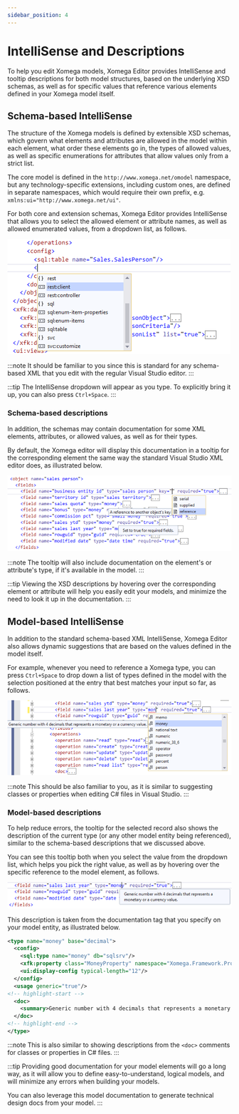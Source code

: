 ```yaml
---
sidebar_position: 4
---
```


# IntelliSense and Descriptions

To help you edit Xomega models, Xomega Editor provides IntelliSense and tooltip descriptions for both model structures, based on the underlying XSD schemas, as well as for specific values that reference various elements defined in your Xomega model itself.

## Schema-based IntelliSense

The structure of the Xomega models is defined by extensible XSD schemas, which govern what elements and attributes are allowed in the model within each element, what order these elements go in, the types of allowed values, as well as specific enumerations for attributes that allow values only from a strict list.

The core model is defined in the `http://www.xomega.net/omodel` namespace, but any technology-specific extensions, including custom ones, are defined in separate namespaces, which would require their own prefix, e.g. `xmlns:ui="http://www.xomega.net/ui"`.

For both core and extension schemas, Xomega Editor provides IntelliSense that allows you to select the allowed element or attribute names, as well as allowed enumerated values, from a dropdown list, as follows.

![XSD IntelliSense](img/xsd-intellisense.png)

:::note
It should be familiar to you since this is standard for any schema-based XML that you edit with the regular Visual Studio editor.
:::

:::tip
The IntelliSense dropdown will appear as you type. To explicitly bring it up, you can also press `Ctrl+Space`.
:::

### Schema-based descriptions

In addition, the schemas may contain documentation for some XML elements, attributes, or allowed values, as well as for their types.

By default, the Xomega editor will display this documentation in a tooltip for the corresponding element the same way the standard Visual Studio XML editor does, as illustrated below.

![XSD tooltips](img/xsd-tooltips.png)

:::note
The tooltip will also include documentation on the element's or attribute's type, if it's available in the model.
:::

:::tip
Viewing the XSD descriptions by hovering over the corresponding element or attribute will help you easily edit your models, and minimize the need to look it up in the documentation.
:::

## Model-based IntelliSense

In addition to the standard schema-based XML IntelliSense, Xomega Editor also allows dynamic suggestions that are based on the values defined in the model itself.

For example, whenever you need to reference a Xomega type, you can press `Ctrl+Space` to drop down a list of types defined in the model with the selection positioned at the entry that best matches your input so far, as follows.

![IntelliSense type](img/intellisense-type.png)

:::note
This should be also familiar to you, as it is similar to suggesting classes or properties when editing C# files in Visual Studio.
:::

### Model-based descriptions

To help reduce errors, the tooltip for the selected record also shows the description of the current type (or any other model entity being referenced), similar to the schema-based descriptions that we discussed above.

You can see this tooltip both when you select the value from the dropdown list, which helps you pick the right value, as well as by hovering over the specific reference to the model element, as follows.

![Type tooltip](img/type-tooltip.png)

This description is taken from the documentation tag that you specify on your model entity, as illustrated below.

```xml title="base_types.xom"
<type name="money" base="decimal">
  <config>
    <sql:type name="money" db="sqlsrv"/>
    <xfk:property class="MoneyProperty" namespace="Xomega.Framework.Properties" tsModule="xomega"/>
    <ui:display-config typical-length="12"/>
  </config>
  <usage generic="true"/>
<!-- highlight-start -->
  <doc>
    <summary>Generic number with 4 decimals that represents a monetary or a currency value.</summary>
  </doc>
<!-- highlight-end -->
</type>
```

:::note
This is also similar to showing descriptions from the `<doc>` comments for classes or properties in C# files.
:::

:::tip
Providing good documentation for your model elements will go a long way, as it will allow you to define easy-to-understand, logical models, and will minimize any errors when building your models.

You can also leverage this model documentation to generate technical design docs from your model.
:::
